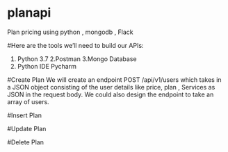 # planapi
Plan pricing using python  , mongodb , Flack


#Here are the tools we’ll need to build our APIs:

1. Python 3.7
2.Postman
3.Mongo Database
4. Python IDE Pycharm


#Create Plan
We will create an endpoint POST /api/v1/users which takes in a JSON object consisting of the user details like price, plan , Services as JSON in the request body. We could also design the endpoint to take an array of users.

#Insert Plan

#Update Plan

#Delete Plan

